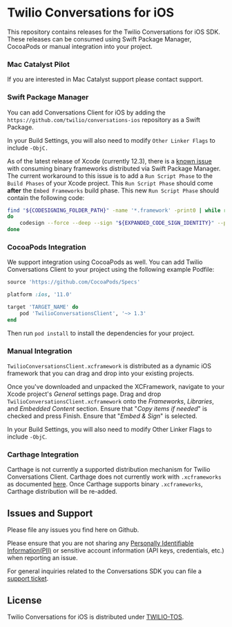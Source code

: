 # Twilio Conversations for iOS

This repository contains releases for the Twilio Conversations for iOS SDK. These releases can be consumed using Swift Package Manager, CocoaPods or manual integration into your project.

### Mac Catalyst Pilot

If you are interested in Mac Catalyst support please contact support.

### Swift Package Manager

You can add Conversations Client for iOS by adding the `https://github.com/twilio/conversations-ios` repository as a Swift Package.

In your Build Settings, you will also need to modify `Other Linker Flags` to include `-ObjC.`

As of the latest release of Xcode (currently 12.3), there is a [known issue](https://bugs.swift.org/browse/SR-13343) with consuming binary frameworks distributed via Swift Package Manager. The current workaround to this issue is to add a `Run Script Phase` to the `Build Phases` of your Xcode project. This `Run Script Phase` should come **after** the `Embed Frameworks` build phase. This new `Run Script Phase` should contain the following code:

```sh
find "${CODESIGNING_FOLDER_PATH}" -name '*.framework' -print0 | while read -d $'\0' framework
do
    codesign --force --deep --sign "${EXPANDED_CODE_SIGN_IDENTITY}" --preserve-metadata=identifier,entitlements --timestamp=none "${framework}"
done

```


### CocoaPods Integration

We support integration using CocoaPods as well. You can add Twilio Conversations Client to your project using the following example Podfile:

```ruby
source 'https://github.com/CocoaPods/Specs'

platform :ios, '11.0'

target 'TARGET_NAME' do
    pod 'TwilioConversationsClient', '~> 1.3'
end
```

Then run `pod install` to install the dependencies for your project.


### Manual Integration

`TwilioConversationsClient.xcframework` is distributed as a dynamic iOS framework that you can drag and drop into your existing projects.

Once you've downloaded and unpacked the XCFramework, navigate to your Xcode project's _General_ settings page. Drag and drop `TwilioConversationsClient.xcframework` onto the _Frameworks_, _Libraries_, and _Embedded Content_ section. Ensure that "_Copy items if needed_" is checked and press Finish. Ensure that "_Embed & Sign_" is selected.

In your Build Settings, you will also need to modify Other Linker Flags to include `-ObjC`.


### Carthage Integration

Carthage is not currently a supported distribution mechanism for Twilio Conversations Client. Carthage does not currently work with `.xcframeworks` as documented [here](https://github.com/Carthage/Carthage/issues/2890). Once Carthage supports binary `.xcframeworks`, Carthage distribution will be re-added.


## Issues and Support

Please file any issues you find here on Github.

Please ensure that you are not sharing any [Personally Identifiable Information(PII)](https://www.twilio.com/docs/glossary/what-is-personally-identifiable-information-pii) or sensitive account information (API keys, credentials, etc.) when reporting an issue.

For general inquiries related to the Conversations SDK you can file a [support ticket](https://support.twilio.com/hc/en-us/requests/new).

## License

Twilio Conversations for iOS is distributed under [TWILIO-TOS](https://www.twilio.com/legal/tos).
